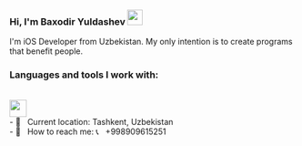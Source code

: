### Hi, I'm Baxodir Yuldashev <img src="https://media1.giphy.com/media/hvRJCLFzcasrR4ia7z/giphy.gif" width="27px">

I'm iOS Developer from Uzbekistan. My only intention is to create programs that benefit people.

### Languages and tools I work with:
<br />
<code><img src="https://developer.apple.com/swift/images/swift-og.png" width="30px"></code>
<br />
- 📍 &nbsp; Current location: Tashkent, Uzbekistan <br />
- 📨 &nbsp; How to reach me: 📞 &nbsp; +998909615251 <br />
